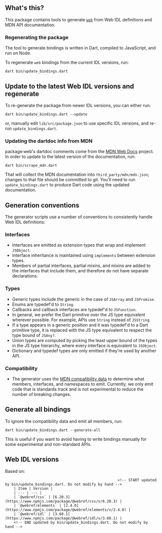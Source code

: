## What's this?

This package contains tools to generate
[`web`](https://github.com/dart-lang/web/tree/main/web) from Web IDL definitions
and MDN API documentation.

### Regenerating the package

The tool to generate bindings is written in Dart, compiled to JavaScript, and
run on Node.

To regenerate `web` bindings from the current IDL versions, run:

```shell
dart bin/update_bindings.dart
```

## Update to the latest Web IDL versions and regenerate

To re-generate the package from newer IDL versions, you can either run:

```shell
dart bin/update_bindings.dart --update
```

or, manually edit `lib/src/package.json` to use specific IDL versions, and
re-run `update_bindings.dart`.

### Updating the dartdoc info from MDN

package:web's dartdoc comments come from the
[MDN Web Docs](https://developer.mozilla.org/en-US/docs/Web) project. In order
to update to the latest version of the documentation, run:

```shell
dart bin/scrape_mdn.dart
```

That will collect the MDN documentation into `third_party/mdn/mdn.json`; changes
to that file should be committed to git. You'll need to run
`update_bindings.dart` to produce Dart code using the updated documentation.

## Generation conventions

The generator scripts use a number of conventions to consistently handle Web IDL
definitions:

### Interfaces

- Interfaces are emitted as extension types that wrap and implement `JSObject`.
- Interface inheritance is maintained using `implements` between extension
  types.
- Members of partial interfaces, partial mixins, and mixins are added to the
  interfaces that include them, and therefore do not have separate declarations.

### Types

- Generic types include the generic in the case of `JSArray` and `JSPromise`.
- Enums are typedef'd to `String`.
- Callbacks and callback interfaces are typedef'd to `JSFunction`.
- In general, we prefer the Dart primitive over the JS type equivalent wherever
  possible. For example, APIs use `String` instead of `JSString`.
- If a type appears in a generic position and it was typedef'd to a Dart
  primitive type, it is replaced with the JS type equivalent to respect the type
  bound of `JSAny?`.
- Union types are computed by picking the least upper bound of the types in the
  JS type hierarchy, where every interface is equivalent to `JSObject`.
- Dictionary and typedef types are only emitted if they're used by another API.

### Compatibility

- The generator uses the
  [MDN compatibility data](https://github.com/mdn/browser-compat-data) to
  determine what members, interfaces, and namespaces to emit. Currently, we only
  emit code that is standards track and is not experimental to reduce the number
  of breaking changes.

## Generate all bindings

To ignore the compatibility data and emit all members, run:

```shell
dart bin/update_bindings.dart --generate-all
```

This is useful if you want to avoid having to write bindings manually for some
experimental and non-standard APIs.

## Web IDL versions

Based on:

                                                        <!-- START updated by bin/update_bindings.dart. Do not modify by hand -->
        | Item | Version |
        | --- | --: |
        | `@webref/css` | [6.20.3](https://www.npmjs.com/package/@webref/css/v/6.20.3) |
        | `@webref/elements` | [2.4.0](https://www.npmjs.com/package/@webref/elements/v/2.4.0) |
        | `@webref/idl` | [3.60.1](https://www.npmjs.com/package/@webref/idl/v/3.60.1) |
        <!-- END updated by bin/update_bindings.dart. Do not modify by hand -->

